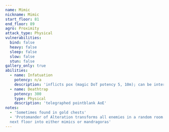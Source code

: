 ```yaml
---
name: Mimic
nickname: Mimic
start_floor: 81
end_floor: 89
agro: Proximity
attack_type: Physical
vulnerabilities:
  bind: false
  heavy: false
  sleep: false
  slow: false
  stun: false
gallery_only: true
abilities:
  - name: Infatuation
    potency: n/a
    description: 'inflicts pox (magic DoT potency 5, 10m); can be interrupted'
  - name: Deathtrap
    potency: 300
    type: Physical
    description: 'telegraphed pointblank AoE'
notes:
  - 'Sometimes found in gold chests'
  - 'Protomander of Alteration transforms all enemies in a random room on the
  next floor into either mimics or mandragoras'
---
```

